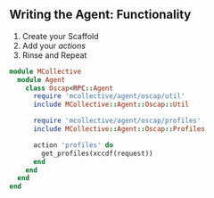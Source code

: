 ## Writing the Agent: Functionality

1. Create your Scaffold
1. Add your *actions*
1. Rinse and Repeat

```ruby
module MCollective
  module Agent
    class Oscap<RPC::Agent
      require 'mcollective/agent/oscap/util'
      include MCollective::Agent::Oscap::Util

      require 'mcollective/agent/oscap/profiles'
      include MCollective::Agent::Oscap::Profiles

      action 'profiles' do
        get_profiles(xccdf(request))
      end
    end
  end
end
```
